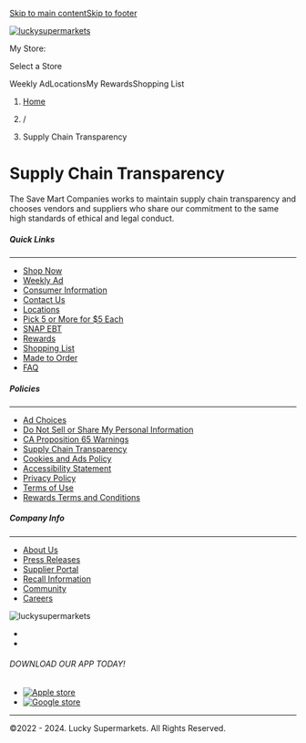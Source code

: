 [Skip to main content](#main-content)[Skip to footer](#footer)

[![luckysupermarkets](/images/logos/lucky-logo-dark.svg)](https://www.luckysupermarkets.com/)

My Store:

Select a Store

Weekly AdLocationsMy RewardsShopping List

1. [Home](https://www.luckysupermarkets.com/)
2. /
    
3. Supply Chain Transparency
    

Supply Chain Transparency
=========================

The Save Mart Companies works to maintain supply chain transparency and chooses vendors and suppliers who share our commitment to the same high standards of ethical and legal conduct.

##### Quick Links

* * *

* [Shop Now](https://shop.luckysupermarkets.com/store/lucky-supermarkets/storefront)
* [Weekly Ad](https://www.luckysupermarkets.com/flyers)
* [Consumer Information](https://www.luckysupermarkets.com/consumer-information)
* [Contact Us](https://www.luckysupermarkets.com/contact-us)
* [Locations](https://www.luckysupermarkets.com/stores)
* [Pick 5 or More for $5 Each](https://www.luckysupermarkets.com/pick-5-or-more-for-5-each)
* [SNAP EBT](https://www.luckysupermarkets.com/snap-ebt)
* [Rewards](https://www.luckysupermarkets.com/rewards-login)
* [Shopping List](https://www.luckysupermarkets.com/shopping-list)
* [Made to Order](https://shop-prepared.luckysupermarkets.com/made-to-order-home)
* [FAQ](https://www.luckysupermarkets.com/faq)

##### Policies

* * *

* [Ad Choices](https://www.luckysupermarkets.com/ad-choices)
* [Do Not Sell or Share My Personal Information](https://www.luckysupermarkets.com/california-privacy-rights)
* [CA Proposition 65 Warnings](https://www.luckysupermarkets.com/californias-proposition-65-warnings)
* [Supply Chain Transparency](https://www.luckysupermarkets.com/supply-chain-transparency)
* [Cookies and Ads Policy](https://www.luckysupermarkets.com/cookies-and-ads-policy)
* [Accessibility Statement](https://www.luckysupermarkets.com/accessibility-statement)
* [Privacy Policy](https://www.luckysupermarkets.com/privacy-policy)
* [Terms of Use](https://www.luckysupermarkets.com/terms-use)
* [Rewards Terms and Conditions](https://www.luckysupermarkets.com/lucky-rewards-terms-and-conditions)

##### Company Info

* * *

* [About Us](https://www.thesavemartcompanies.com/about-us/)
* [Press Releases](https://www.thesavemartcompanies.com/press-releases/)
* [Supplier Portal](https://supplier.savemart.com/)
* [Recall Information](https://www.luckysupermarkets.com/recall-information)
* [Community](https://www.thesavemartcompanies.com/community/)
* [Careers](https://www.luckysupermarkets.com/careers)

![luckysupermarkets](/images/logos/lucky-logo-dark.svg)

* [](https://www.facebook.com/LuckySupermarkets)
* [](https://www.instagram.com/luckysupermarkets)

###### DOWNLOAD OUR APP TODAY!

* [![Apple store](/_next/static/media/Apple.d2a6ea43.svg)](https://apps.apple.com/us/app/lucky-supermarkets/id969551843)
* [![Google store](/_next/static/media/Google.3e0e3270.svg)](https://play.google.com/store/apps/details?id=sysnify.com.luckyrelationshop&hl=en)

* * *

©2022 - 2024. Lucky Supermarkets. All Rights Reserved.